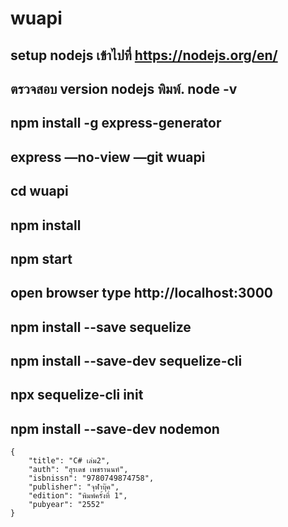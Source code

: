 # wuapi
## setup nodejs เข้าไปที่ https://nodejs.org/en/
## ตรวจสอบ version nodejs พิมพ์. node -v
## npm install -g express-generator
## express —no-view —git wuapi
## cd wuapi
## npm install
## npm start
## open browser type http://localhost:3000

## npm install --save sequelize
## npm install --save-dev sequelize-cli


## npx sequelize-cli init
## npm install --save-dev nodemon


```
{
    "title": "C# เล่ม2",
    "auth": "สุรเดช เพชรานนท์",
    "isbnissn": "9780749874758",
    "publisher": "จุฬาบุ๊ค",
    "edition": "พิมพ์ครั้งที่ 1",
    "pubyear": "2552"
}
```